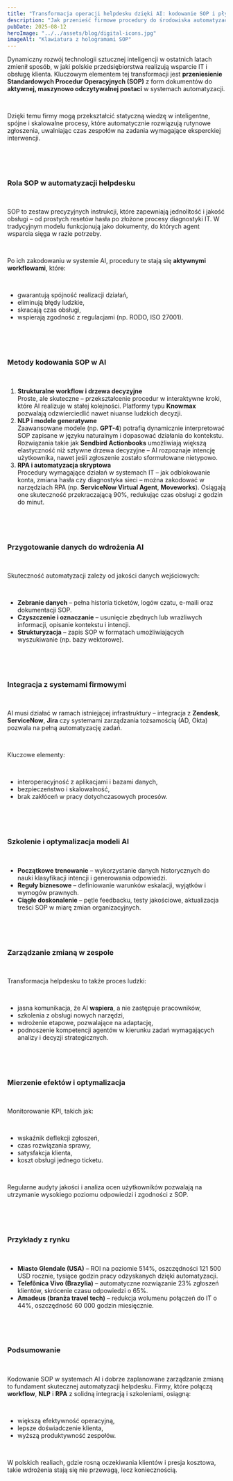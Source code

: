 ```yaml
---
title: "Transformacja operacji helpdesku dzięki AI: kodowanie SOP i płynne wdrożenie"
description: "Jak przenieść firmowe procedury do środowiska automatyzacji AI i zapewnić efektywną zmianę"
pubDate: 2025-08-12
heroImage: "../../assets/blog/digital-icons.jpg"
imageAlt: "Klawiatura z hologramami SOP"
---
```


<p>Dynamiczny rozw&oacute;j technologii sztucznej inteligencji w ostatnich latach zmienił spos&oacute;b, w jaki polskie przedsiębiorstwa realizują wsparcie IT i obsługę klienta. Kluczowym elementem tej transformacji jest <strong>przeniesienie Standardowych Procedur Operacyjnych (SOP)</strong> z form dokument&oacute;w do <strong>aktywnej, maszynowo odczytywalnej postaci</strong> w systemach automatyzacji.</p>
<p>&nbsp;</p>
<p>Dzięki temu firmy mogą przekształcić statyczną wiedzę w inteligentne, sp&oacute;jne i skalowalne procesy, kt&oacute;re automatycznie rozwiązują rutynowe zgłoszenia, uwalniając czas zespoł&oacute;w na zadania wymagające eksperckiej interwencji.</p>
<p>&nbsp;</p><p>&nbsp;</p>
<h3><strong>Rola SOP w automatyzacji helpdesku</strong></h3>
<p>&nbsp;</p>
<p>SOP to zestaw precyzyjnych instrukcji, kt&oacute;re zapewniają jednolitość i jakość obsługi &ndash; od prostych reset&oacute;w hasła po złożone procesy diagnostyki IT. W tradycyjnym modelu funkcjonują jako dokumenty, do kt&oacute;rych agent wsparcia sięga w razie potrzeby.</p>
<p>&nbsp;</p>
<p>Po ich zakodowaniu w systemie AI, procedury te stają się <strong>aktywnymi workflowami</strong>, kt&oacute;re:</p>
<p>&nbsp;</p>
<ul>
<li>gwarantują sp&oacute;jność realizacji działań,</li>
<li>eliminują błędy ludzkie,</li>
<li>skracają czas obsługi,</li>
<li>wspierają zgodność z regulacjami (np. RODO, ISO 27001).</li>
</ul>
<p>&nbsp;</p><p>&nbsp;</p>
<h3><strong>Metody kodowania SOP w AI</strong></h3>
<p>&nbsp;</p>
<ol>
<li><strong> Strukturalne workflow i drzewa decyzyjne</strong><strong><br /></strong> Proste, ale skuteczne &ndash; przekształcenie procedur w interaktywne kroki, kt&oacute;re AI realizuje w stałej kolejności. Platformy typu <strong>Knowmax</strong> pozwalają odzwierciedlić nawet niuanse ludzkich decyzji.</li>
<li><strong> NLP i modele generatywne</strong><strong><br /></strong> Zaawansowane modele (np. <strong>GPT-4</strong>) potrafią dynamicznie interpretować SOP zapisane w języku naturalnym i dopasować działania do kontekstu. Rozwiązania takie jak <strong>Sendbird Actionbooks</strong> umożliwiają większą elastyczność niż sztywne drzewa decyzyjne &ndash; AI rozpoznaje intencję użytkownika, nawet jeśli zgłoszenie zostało sformułowane nietypowo.</li>
<li><strong> RPA i automatyzacja skryptowa</strong><strong><br /></strong> Procedury wymagające działań w systemach IT &ndash; jak odblokowanie konta, zmiana hasła czy diagnostyka sieci &ndash; można zakodować w narzędziach RPA (np. <strong>ServiceNow Virtual Agent</strong>, <strong>Moveworks</strong>). Osiągają one skuteczność przekraczającą 90%, redukując czas obsługi z godzin do minut.</li>
</ol>
<p>&nbsp;</p><p>&nbsp;</p>
<h3><strong>Przygotowanie danych do wdrożenia AI</strong></h3>
<p>&nbsp;</p>
<p>Skuteczność automatyzacji zależy od jakości danych wejściowych:</p>
<p>&nbsp;</p>
<ul>
<li><strong>Zebranie danych</strong> &ndash; pełna historia ticket&oacute;w, log&oacute;w czatu, e-maili oraz dokumentacji SOP.</li>
<li><strong>Czyszczenie i oznaczanie</strong> &ndash; usunięcie zbędnych lub wrażliwych informacji, opisanie kontekstu i intencji.</li>
<li><strong>Strukturyzacja</strong> &ndash; zapis SOP w formatach umożliwiających wyszukiwanie (np. bazy wektorowe).</li>
</ul>
<p>&nbsp;</p><p>&nbsp;</p>
<h3><strong>Integracja z systemami firmowymi</strong></h3>
<p>&nbsp;</p>
<p>AI musi działać w ramach istniejącej infrastruktury &ndash; integracja z <strong>Zendesk</strong>, <strong>ServiceNow</strong>, <strong>Jira</strong> czy systemami zarządzania tożsamością (AD, Okta) pozwala na pełną automatyzację zadań.</p>
<p>&nbsp;</p>
<p>Kluczowe elementy:</p>
<p>&nbsp;</p>
<ul>
<li>interoperacyjność z aplikacjami i bazami danych,</li>
<li>bezpieczeństwo i skalowalność,</li>
<li>brak zakł&oacute;ceń w pracy dotychczasowych proces&oacute;w.</li>
</ul>
<p>&nbsp;</p><p>&nbsp;</p>
<h3><strong>Szkolenie i optymalizacja modeli AI</strong></h3>
<p>&nbsp;</p>
<ul>
<li><strong>Początkowe trenowanie</strong> &ndash; wykorzystanie danych historycznych do nauki klasyfikacji intencji i generowania odpowiedzi.</li>
<li><strong>Reguły biznesowe</strong> &ndash; definiowanie warunk&oacute;w eskalacji, wyjątk&oacute;w i wymog&oacute;w prawnych.</li>
<li><strong>Ciągłe doskonalenie</strong> &ndash; pętle feedbacku, testy jakościowe, aktualizacja treści SOP w miarę zmian organizacyjnych.</li>
</ul>
<p>&nbsp;</p><p>&nbsp;</p>
<h3><strong>Zarządzanie zmianą w zespole</strong></h3>
<p>&nbsp;</p>
<p>Transformacja helpdesku to także proces ludzki:</p>
<p>&nbsp;</p>
<ul>
<li>jasna komunikacja, że AI <strong>wspiera</strong>, a nie zastępuje pracownik&oacute;w,</li>
<li>szkolenia z obsługi nowych narzędzi,</li>
<li>wdrożenie etapowe, pozwalające na adaptację,</li>
<li>podnoszenie kompetencji agent&oacute;w w kierunku zadań wymagających analizy i decyzji strategicznych.</li>
</ul>
<p>&nbsp;</p><p>&nbsp;</p>
<h3><strong>Mierzenie efekt&oacute;w i optymalizacja</strong></h3>
<p>&nbsp;</p>
<p>Monitorowanie KPI, takich jak:</p>
<p>&nbsp;</p>
<ul>
<li>wskaźnik deflekcji zgłoszeń,</li>
<li>czas rozwiązania sprawy,</li>
<li>satysfakcja klienta,</li>
<li>koszt obsługi jednego ticketu.</li>
</ul>
<p>&nbsp;</p>
<p>Regularne audyty jakości i analiza ocen użytkownik&oacute;w pozwalają na utrzymanie wysokiego poziomu odpowiedzi i zgodności z SOP.</p>
<p>&nbsp;</p><p>&nbsp;</p>
<h3><strong>Przykłady z rynku</strong></h3>
<p>&nbsp;</p>
<ul>
<li><strong>Miasto Glendale (USA)</strong> &ndash; ROI na poziomie 514%, oszczędności 121 500 USD rocznie, tysiące godzin pracy odzyskanych dzięki automatyzacji.</li>
<li><strong>Telef&ocirc;nica Vivo (Brazylia)</strong> &ndash; automatyczne rozwiązanie 23% zgłoszeń klient&oacute;w, skr&oacute;cenie czasu odpowiedzi o 65%.</li>
<li><strong>Amadeus (branża travel tech)</strong> &ndash; redukcja wolumenu połączeń do IT o 44%, oszczędność 60 000 godzin miesięcznie.</li>
</ul>
<p>&nbsp;</p><p>&nbsp;</p>
<h3><strong>Podsumowanie</strong></h3>
<p>&nbsp;</p>
<p>Kodowanie SOP w systemach AI i dobrze zaplanowane zarządzanie zmianą to fundament skutecznej automatyzacji helpdesku. Firmy, kt&oacute;re połączą <strong>workflow</strong>, <strong>NLP</strong> i <strong>RPA</strong> z solidną integracją i szkoleniami, osiągną:</p>
<p>&nbsp;</p>
<ul>
<li>większą efektywność operacyjną,</li>
<li>lepsze doświadczenie klienta,</li>
<li>wyższą produktywność zespoł&oacute;w.</li>
</ul>
<p>&nbsp;</p>
<p>W polskich realiach, gdzie rosną oczekiwania klient&oacute;w i presja kosztowa, takie wdrożenia stają się nie przewagą, lecz koniecznością.</p>
